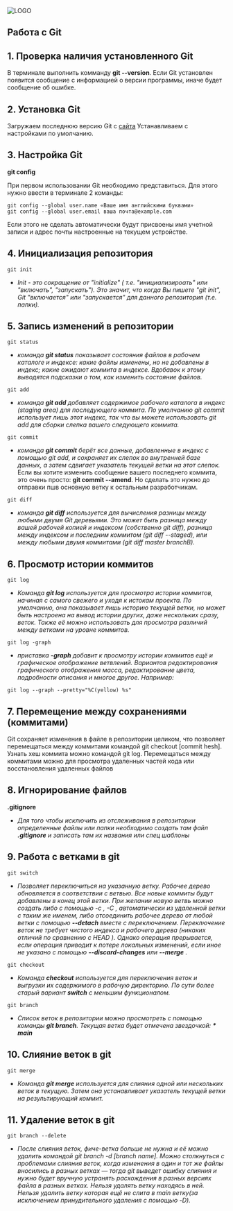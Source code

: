![LOGO](Git-Logo-2Color.png)

## Работа с Git

## 1. Проверка наличия установленного Git
В терминале выполнить комманду **git --version**.
Если Git установлен появится сообщение с информацией о версии программы, иначе будет сообщение об ошибке.

## 2. Установка Git
Загружаем последнюю версию Git с [сайта](https://git-scm.com/downloads)
Устанавливаем с настройками по умолчанию.

## 3. Настройка Git 
**git config**

При первом использовании Git необходимо представиться. 
Для этого нужно ввести в терминале 2 команды:
```
git config --global user.name «Ваше имя английскими буквами» 
git config --global user.email ваша почта@example.com
```
Если этого не сделать автоматически будут присвоены имя учетной записи и адрес почты настроенные на текущем устройстве.
## 4. Инициализация репозитория
```
git init
```
- *Init - это сокращение от "initialize" ( т.е. "инициализироать" или "включать", "запускать"). 
Это значит, что когда Вы пишете "git init", Git "включается" или "запускается" для данного репозитория (т.е. папки).*

## 5. Запись изменений в репозитории
```
git status
```
- *команда **git status** показывает состояния файлов в рабочем каталоге и индексе: какие файлы изменены, но не добавлены в индекс; какие ожидают коммита в индексе. Вдобавок к этому выводятся подсказки о том, как изменить состояние файлов.*
```
git add
```
- *команда **git add** добавляет содержимое рабочего каталога в индекс (staging area) для последующего коммита. По умолчанию git commit использует лишь этот индекс, так что вы можете использовать git add для сборки слепка вашего следующего коммита.*
```
git commit
```
- *команда **git commit** берёт все данные, добавленные в индекс с помощью git add, и сохраняет их слепок во внутренней базе данных, а затем сдвигает указатель текущей ветки на этот слепок.*
Если вы хотите изменить сообщение вашего последнего коммита, это очень просто:
**git commit --amend**. Но сделать это нужно до отправки пшв основную ветку к остальным разработчикам.
```
git diff
```
- *команда **git diff** используется для вычисления разницы между любыми двумя Git деревьями. Это может быть разница между вашей рабочей копией и индексом (собственно git diff), разница между индексом и последним коммитом (git diff --staged), или между любыми двумя коммитами (git diff master branchB).*
## 6. Просмотр истории коммитов
```
git log
```
- *Команда **git log** используется для просмотра истории коммитов, начиная с самого свежего и уходя к истокам проекта. По умолчанию, она показывает лишь историю текущей ветки, но может быть настроена на вывод истории других, даже нескольких сразу, веток. Также её можно использовать для просмотра различий между ветками на уровне коммитов.*
```
git log -graph
```
- *приставка **-graph** добавит к просмотру истории коммитов ещё и графическое отображение ветвлений. Вариантов редактирования графического отображения масса, редактирование цвета, подробности описания и многое другое. Например:*
```
git log --graph --pretty="%C(yellow) %s"
```
## 7. Перемещение между сохранениями (коммитами)
Git сохраняет изменения в файле в репозитории целиком, что позволяет перемещаться между коммитами командой git checkout [commit hesh]. Узнать хеш коммита можно командой git log. Перемещаться между коммитами можно для просмотра удаленных частей кода или восстановления удаленных файлов

## 8. Игнорирование файлов
**.gitignore**
- *Для того чтобы исключить из отслеживания в репозитории определенные файлы или папки необходимо создать там файл ***.gitignore*** и записать там их названия или спец шаблоны*
## 9. Работа с ветками в git
```
git switch
```
- *Позволяет переключиться на указанную ветку. Рабочее дерево обновляется в соответствии с ветвью. Все новые коммиты будут добавлены в конец этой ветки. При желании новую ветвь можно создать либо с помощью -c , -C , автоматически из удаленной ветки с таким же именем, либо отсоединить рабочее дерево от любой ветки с помощью **--detach** вместе с переключением. Переключение веток не требует чистого индекса и рабочего дерева (никаких отличий по сравнению с HEAD ). Однако операция прерывается, если операция приводит к потере локальных изменений, если иное не указано с помощью **--discard-changes** или **--merge** .*
```
git checkout
```
- *Команда **checkout** используется для переключения веток и выгрузки их содержимого в рабочую директорию. По сути более старый вариант **switch** с меньшим функционалом.*
```
git branch
```
- *Список веток в репозитории можно просмотреть с помощью команды **git branch**. Текущая ветка будет отмечена звездочкой: **\* main***
## 10. Слияние веток в git
```
git merge
```
- *Команда **git merge** используется для слияния одной или нескольких веток в текущую. Затем она устанавливает указатель текущей ветки на результирующий коммит.*
## 11. Удаление веток в git
```
git branch --delete
```
- *После слияния веток, фиче-ветка больше не нужна и её можно удалить командой git branch -d [branch name]. Можно столкнуться с проблемами слияния веток, когда изменения в один и тот же файлы вносились в разных ветках — тогда git выведет ошибку слияния и нужно будет вручную устранять расхождения в разных версиях файла в разных ветках. Нельзя удалять ветку находясь в ней. Нельзя удалить ветку которая ещё не слита в main ветку(за исключением принудительного удаления с помощью -D).*